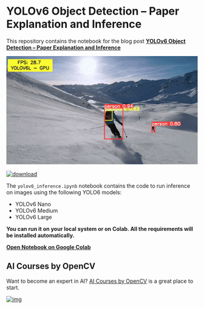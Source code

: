 # YOLOv6 Object Detection – Paper Explanation and Inference

This repository contains the notebook for the blog post **[YOLOv6 Object Detection – Paper Explanation and Inference](https://learnopencv.com/yolov6-object-detection/)**

![img](readme_images/yolov6-object-detection-demo.gif)

[<img src="https://learnopencv.com/wp-content/uploads/2022/07/download-button-e1657285155454.png" alt="download" width="200">](https://www.dropbox.com/sh/rpwvpjuj3sz846t/AAAL77wtWATWtGsCyq2kqd2Na?dl=1)

The `yolov6_inference.ipynb` notebook contains the code to run inference on images using the following YOLO6 models:

* YOLOv6 Nano
* YOLOv6 Medium
* YOLOv6 Large

**You can run it on your local system or on Colab. All the requirements will be installed automatically.**

[**Open Notebook on Google Colab**](https://colab.research.google.com/github/spmallick/learnopencv/blob/master/YOLOv6-Object-Detection-Paper-Explanation-and-Inference/yolov6_inference.ipynb)

## AI Courses by OpenCV

Want to become an expert in AI? [AI Courses by OpenCV](https://opencv.org/courses/) is a great place to start.

[![img](https://learnopencv.com/wp-content/uploads/2023/01/AI-Courses-By-OpenCV-Github.png)](https://opencv.org/courses/)
